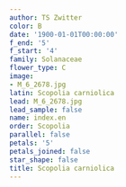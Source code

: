 ```yaml
---
author: TS Zwitter
color: B
date: '1900-01-01T00:00:00'
f_end: '5'
f_start: '4'
family: Solanaceae
flower_type: C
image:
- M_6_2678.jpg
latin: Scopolia carniolica
lead: M_6_2678.jpg
lead_sample: false
name: index.en
order: Scopolia
parallel: false
petals: '5'
petals_joined: false
star_shape: false
title: Scopolia carniolica
---
```

